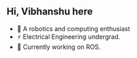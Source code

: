 ## Hi, Vibhanshu here

- 🦾 A robotics and computing enthusiast
- ⚡️ Electrical Engineering undergrad.
- 🤖 Currently working on ROS.
<!---
Vibhanshu2803/Vibhanshu2803 is a ✨ special ✨ repository because its `README.md` (this file) appears on your GitHub profile.
You can click the Preview link to take a look at your changes.
--->
